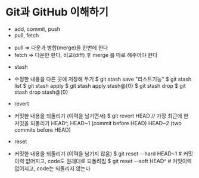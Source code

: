 # Git과 GitHub 이해하기
* add, commit, push
* pull, fetch
 - pull => 다운과 병합(merge)을 한번에 한다
 - fetch => 다운만 한다, 비교(diff) 후 merge 를 따로 해주어야 한다

* stash
 - 수정한 내용을 다른 곳에 저장해 두기
$ git stash save "리스트기능"
$ git stash list
$ git stash apply 
$ git stash apply stash@{0}
$ git stash drop 
$ git stash drop stash@{0}

* revert
 - 커밋한 내용을 되돌리기 (이력을 남기면서)
$ git revert HEAD // 가장 최근에 한 커밋을 되돌리기
HEAD^,  HEAD~1 (commit before HEAD)
HEAD~2 (two commits before HEAD)

* reset
 - 커밋한 내용을 되돌리기 (이력을 남기지 않음)
$ git reset --hard HEAD~1 # 커밋이력 없어지고, code도 원래대로 되돌려짐
$ git reset --soft HEAD^ # 커밋이력 없어지고, code는 되돌리지 않는다
